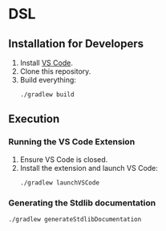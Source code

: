 # DSL

## Installation for Developers

1. Install [VS Code](https://code.visualstudio.com/).
2. Clone this repository.
3. Build everything:
    ```shell
    ./gradlew build
    ```

## Execution

### Running the VS Code Extension

1. Ensure VS Code is closed.
2. Install the extension and launch VS Code:
    ```shell
    ./gradlew launchVSCode
    ```

### Generating the Stdlib documentation

```shell
./gradlew generateStdlibDocumentation
```
